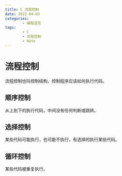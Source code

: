```yaml
---
title: C 流程控制
date: 2022-04-03
categories:
        - 编程语言
tags:
        - C
        - 流程控制
        - Note
---
```


# 流程控制

流程控制也叫控制结构，控制程序应该如何执行代码。

## 顺序控制

从上到下的执行代码，中间没有任何判断或跳转。

## 选择控制

某些代码可能执行，也可能不执行，有选择的执行某些代码。

## 循环控制

某些代码被重复执行。

